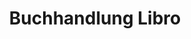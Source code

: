 ---
title: "Buchhandlung Libro"
url: /muensingen/buchhandlung-libro-alte-bahnhofstrasse/
shop: Bücher
---